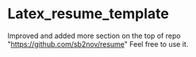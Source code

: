 # Latex_resume_template
Improved and added more section on the top of repo "https://github.com/sb2nov/resume"
Feel free to use it.
